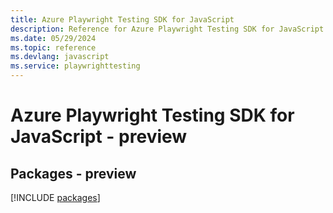 ```yaml
---
title: Azure Playwright Testing SDK for JavaScript
description: Reference for Azure Playwright Testing SDK for JavaScript
ms.date: 05/29/2024
ms.topic: reference
ms.devlang: javascript
ms.service: playwrighttesting
---
```

# Azure Playwright Testing SDK for JavaScript - preview
## Packages - preview
[!INCLUDE [packages](playwright-testing-index.md)]